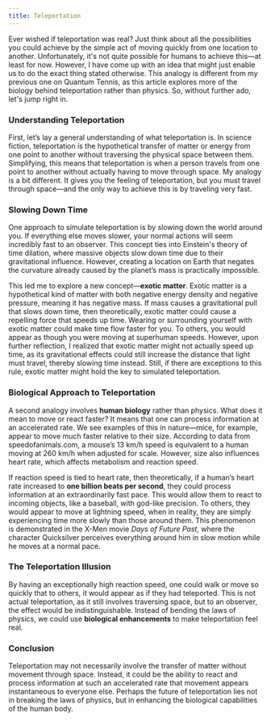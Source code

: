 ```yaml
---
title: Teleportation
---
```

Ever wished if teleportation was real? Just think about all the possibilities you could achieve by the simple act of moving quickly from one location to another. Unfortunately, it's not quite possible for humans to achieve this—at least for now. However, I have come up with an idea that might just enable us to do the exact thing stated otherwise. This analogy is different from my previous one on Quantum Tennis, as this article explores more of the biology behind teleportation rather than physics. So, without further ado, let's jump right in.

### Understanding Teleportation

First, let’s lay a general understanding of what teleportation is. In science fiction, teleportation is the hypothetical transfer of matter or energy from one point to another without traversing the physical space between them. Simplifying, this means that teleportation is when a person travels from one point to another without actually having to move through space. My analogy is a bit different. It gives you the feeling of teleportation, but you must travel through space—and the only way to achieve this is by traveling very fast.

### Slowing Down Time

One approach to simulate teleportation is by slowing down the world around you. If everything else moves slower, your normal actions will seem incredibly fast to an observer. This concept ties into Einstein's theory of time dilation, where massive objects slow down time due to their gravitational influence. However, creating a location on Earth that negates the curvature already caused by the planet’s mass is practically impossible.

This led me to explore a new concept—**exotic matter**. Exotic matter is a hypothetical kind of matter with both negative energy density and negative pressure, meaning it has negative mass. If mass causes a gravitational pull that slows down time, then theoretically, exotic matter could cause a repelling force that speeds up time. Wearing or surrounding yourself with exotic matter could make time flow faster for you. To others, you would appear as though you were moving at superhuman speeds. However, upon further reflection, I realized that exotic matter might not actually speed up time, as its gravitational effects could still increase the distance that light must travel, thereby slowing time instead. Still, if there are exceptions to this rule, exotic matter might hold the key to simulated teleportation.

### Biological Approach to Teleportation

A second analogy involves **human biology** rather than physics. What does it mean to move or react faster? It means that one can process information at an accelerated rate. We see examples of this in nature—mice, for example, appear to move much faster relative to their size. According to data from speedofanimals.com, a mouse’s 13 km/h speed is equivalent to a human moving at 260 km/h when adjusted for scale. However, size also influences heart rate, which affects metabolism and reaction speed.

If reaction speed is tied to heart rate, then theoretically, if a human’s heart rate increased to **one billion beats per second**, they could process information at an extraordinarily fast pace. This would allow them to react to incoming objects, like a baseball, with god-like precision. To others, they would appear to move at lightning speed, when in reality, they are simply experiencing time more slowly than those around them. This phenomenon is demonstrated in the X-Men movie _Days of Future Past_, where the character Quicksilver perceives everything around him in slow motion while he moves at a normal pace.

### The Teleportation Illusion

By having an exceptionally high reaction speed, one could walk or move so quickly that to others, it would appear as if they had teleported. This is not actual teleportation, as it still involves traversing space, but to an observer, the effect would be indistinguishable. Instead of bending the laws of physics, we could use **biological enhancements** to make teleportation feel real.

### Conclusion

Teleportation may not necessarily involve the transfer of matter without movement through space. Instead, it could be the ability to react and process information at such an accelerated rate that movement appears instantaneous to everyone else. Perhaps the future of teleportation lies not in breaking the laws of physics, but in enhancing the biological capabilities of the human body.